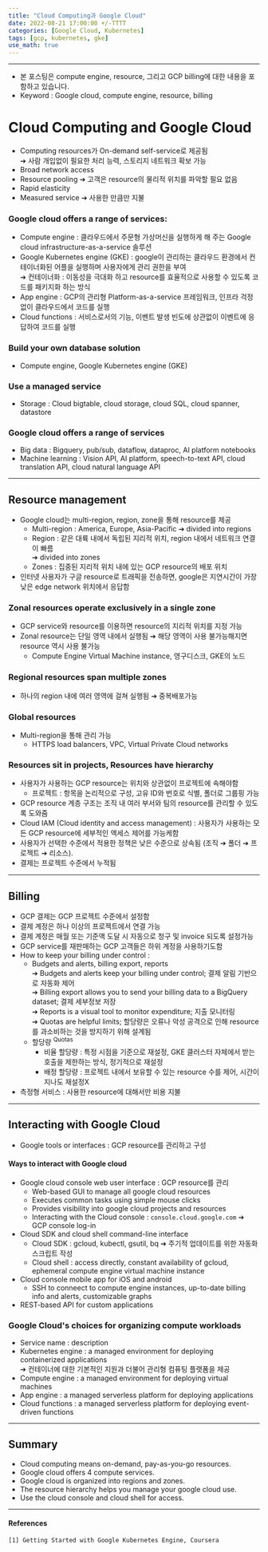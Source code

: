 ```yaml
---
title: "Cloud Computing과 Google Cloud"
date: 2022-08-21 17:00:00 +/-TTTT
categories: [Google Cloud, Kubernetes]
tags: [gcp, kubernetes, gke]
use_math: true
---
```




--------------------------

- 본 포스팅은 compute engine, resource, 그리고 GCP billing에 대한 내용을 포함하고 있습니다.
- Keyword : Google cloud, compute engine, resource, billing



# **Cloud Computing and Google Cloud**
- Computing resources가 On-demand self-service로 제공됨   
➔ 사람 개입없이 필요한 처리 능력, 스토리지 네트워크 확보 가능
- Broad network access
- Resource pooling
➔ 고객은 resource의 물리적 위치를 파악할 필요 없음
- Rapid elasticity
- Measured service
➔ 사용한 만큼만 지불



### **Google cloud offers a range of services:**
- Compute engine : 클라우드에서 주문형 가상머신을 실행하게 해 주는 Google cloud infrastructure-as-a-service 솔루션
- Google Kubernetes engine (GKE) : google이 관리하는 클라우드 환경에서 컨테이너화된 어플을 실행하며 사용자에게 관리 권한을 부여   
➔ 컨테이너화 : 이동성을 극대화 하고 resource를 효율적으로 사용할 수 있도록 코드를 패키지화 하는 방식
- App engine : GCP의 관리형 Platform-as-a-service 프레임워크, 인프라 걱정없이 클라우드에서 코드를 실행
- Cloud functions : 서비스로서의 기능, 이벤트 발생 빈도에 상관없이 이벤트에 응답하여 코드를 실행



### **Build your own database solution**
- Compute engine, Google Kubernetes engine (GKE)



### **Use a managed service**
- Storage : Cloud bigtable, cloud storage, cloud SQL, cloud spanner, datastore



### **Google cloud offers a range of services**
- Big data : Bigquery, pub/sub, dataflow, dataproc, AI platform notebooks
- Machine learning : Vision API, AI platform, speech-to-text API, cloud translation API, cloud natural language API


----------------------
## **Resource management**
- Google cloud는 multi-region, region, zone을 통해 resource를 제공
  - Multi-region : America, Europe, Asia-Pacific ➔ divided into regions
  - Region : 같은 대륙 내에서 독립된 지리적 위치, region 내에서 네트워크 연결이 빠름   
  ➔ divided into zones
  - Zones : 집중된 지리적 위치 내에 있는 GCP resource의 배포 위치
- 인터넷 사용자가 구글 resource로 트래픽을 전송하면, google은 지연시간이 가장 낮은 edge network 위치에서 응답함



### **Zonal resources operate exclusively in a single zone**
- GCP service와 resource를 이용하면 resource의 지리적 위치를 지정 가능
- Zonal resource는 단일 영역 내에서 실행됨 ➔ 해당 영역이 사용 불가능해지면 resource 역시 사용 불가능
  - Compute Engine Virtual Machine instance, 영구디스크, GKE의 노드



### **Regional resources span multiple zones**
- 하나의 region 내에 여러 영역에 걸쳐 실행됨 ➔ 중복배포가능



### **Global resources**
- Multi-region을 통해 관리 가능
  - HTTPS load balancers, VPC, Virtual Private Cloud networks



### **Resources sit in projects, Resources have hierarchy**
- 사용자가 사용하는 GCP resource는 위치와 상관없이 프로젝트에 속해야함
  - 프로젝트 : 항목을 논리적으로 구성, 고유 ID와 번호로 식별, 폴더로 그룹핑 가능
- GCP resource 계층 구조는 조직 내 여러 부서와 팀의 resource를 관리할 수 있도록 도와줌
- Cloud IAM (Cloud identity and access management) : 사용자가 사용하는 모든 GCP resource에 세부적인 엑세스 제어를 가능케함
- 사용자가 선택한 수준에서 적용한 정책은 낮은 수준으로 상속됨 (조직 ➔ 폴더 ➔ 프로젝트 ➔ 리소스).
- 결제는 프로젝트 수준에서 누적됨




--------------------
## **Billing**
- GCP 결제는 GCP 프로젝트 수준에서 설정함
- 결제 계정은 하나 이상의 프로젝트에서 연결 가능
- 결제 계정은 매월 또는 기준액 도달 시 자동으로 청구 및 invoice 되도록 설정가능
- GCP service를 재판매하는 GCP 고객들은 하위 계정을 사용하기도함
- How to keep your billing under control :
  - Budgets and alerts, billing export, reports   
  ➔ Budgets and alerts keep your billing under control; 결제 알림 기반으로 자동화 제어   
  ➔ Billing export allows you to send your billing data to a BigQuery dataset; 결제 세부정보 저장   
  ➔ Reports is a visual tool to monitor expenditure; 지출 모니터링   
  ➔ Quotas are helpful limits; 할당량은 오류나 악성 공격으로 인해 resource를 과소비하는 것을 방지하기 위해 설계됨   
  - 할당량 <sup>Quotas</sup>
    - 비율 할당량 : 특정 시점을 기준으로 재설정, GKE 클러스터 자체에서 받는 호출을 제한하는 방식, 정기적으로 재설정
    - 배정 할당량 : 프로젝트 내에서 보유할 수 있는 resource 수를 제어, 시간이 지나도 재설정X
- 측정형 서비스 : 사용한 resource에 대해서만 비용 지불


---------------------
## **Interacting with Google Cloud**
- Google tools or interfaces : GCP resource를 관리하고 구성



#### **Ways to interact with Google cloud**
- Google cloud console web user interface : GCP resource를 관리
  - Web-based GUI to manage all google cloud resources
  - Executes common tasks using simple mouse clicks
  - Provides visibility into google cloud projects and resources
  - Interacting with the Cloud console : `console.cloud.google.com` ➔ GCP console log-in 
- Cloud SDK and cloud shell command-line interface
  - Cloud SDK : gcloud, kubectl, gsutil, bq ➔ 주기적 업데이트를 위한 자동화 스크립트 작성
  - Cloud shell : access directly, constant availability of gcloud, ephemeral compute engine virtual machine instance
- Cloud console mobile app for iOS and android
  - SSH to conneect to compute engine instances, up-to-date billing info and alerts, customizable graphs
- REST-based API for custom applications



### **Google Cloud's choices for organizing compute workloads**
- Service name : description
- Kubernetes engine : a managed environment for deploying containerized applications   
➔ 컨테이너에 대한 기본적인 지원과 더불어 관리형 컴퓨팅 플랫폼을 제공
- Compute engine : a managed environment for deploying virtual machines
- App engine : a managed serverless platform for deploying applications
- Cloud functions : a managed serverless platform for deploying event-driven functions


------------------
## **Summary**
- Cloud computing means on-demand, pay-as-you-go resources.
- Google cloud offers 4 compute services.
- Google cloud is organized into regions and zones.
- The resource hierarchy helps you manage your google cloud use.
- Use the cloud console and cloud shell for access.




----

#### **References**
```
[1] Getting Started with Google Kubernetes Engine, Coursera
```